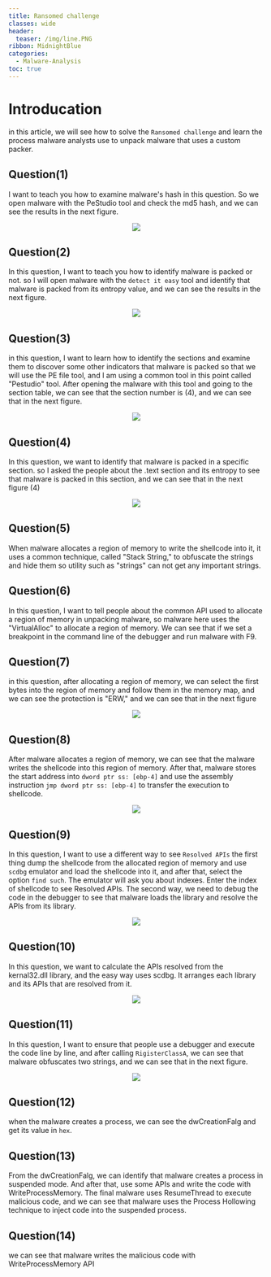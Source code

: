 ```yaml
---
title: Ransomed challenge
classes: wide
header: 
  teaser: /img/line.PNG
ribbon: MidnightBlue
categories:
  - Malware-Analysis
toc: true
---
```

# Introducation
in this article, we will see how to solve the ```Ransomed challenge``` and learn the process malware analysts use to unpack malware that uses a custom packer. 
## Question(1)
I want to teach you how to examine malware's hash in this question. So we open malware with the PeStudio tool and check the md5 hash, and we can see the results in the next figure.
<p align="center">
<img src="https://user-images.githubusercontent.com/74544712/147362245-c8a1cb57-8928-40d2-a80c-9ba1b23eaacf.PNG">
</p>


## Question(2)
In this question, I want to teach you how to identify malware is packed or not. so I will open malware with the ```detect it easy``` tool and identify that malware is packed from its entropy value, and we can see the results in the next figure.
<p align="center">
<img src="https://user-images.githubusercontent.com/74544712/147362287-88c43498-9847-4a44-ab4b-74f94a906f05.PNG">
</p>

## Question(3)
in this question, I want to learn how to identify the sections and examine them to discover some other indicators that malware is packed so that we will use the PE file tool, and I am using a common tool in this point called "Pestudio" tool. After opening the malware with this tool and going to the section table, we can see that the section number is (4), and we can see that in the next figure.
<p align="center">
<img src="https://user-images.githubusercontent.com/74544712/148217363-8e5028a6-09df-4193-85ce-b1673bab316f.PNG">
</p>


## Question(4)
In this question, we want to identify that malware is packed in a specific section. so I asked the people about the .text section and its entropy to see that malware is packed in this section, and we can see that in the next figure (4)
<p align="center">
<img src="https://user-images.githubusercontent.com/74544712/148217490-45fc9e7f-05df-45fc-a2a4-f38e7e58c596.PNG">
</p>


## Question(5)
When malware allocates a region of memory to write the shellcode into it, it uses a common technique, called "Stack String," to obfuscate the strings and hide them so utility such as "strings" can not get any important strings.


## Question(6)
In this question, I want to tell people about the common API used to allocate a region of memory in unpacking malware, so malware here uses the "VirtualAlloc" to allocate a region of memory. We can see that if we set a breakpoint in the command line of the debugger and run malware with F9.


## Question(7)
in this question, after allocating a region of memory, we can select the first bytes into the region of memory and follow them in the memory map, and we can see the protection is "ERW," and we can see that in the next figure
<p align="center">
<img src="https://user-images.githubusercontent.com/74544712/148217828-f8d3f0fb-9915-423a-8a34-5f67f02b31da.PNG">
</p>


## Question(8)
After malware allocates a region of memory, we can see that the malware writes the shellcode into this region of memory. After that, malware stores the start address into ``` dword ptr ss: [ebp-4] ``` and use the assembly instruction ``` jmp dword ptr ss: [ebp-4] ``` to transfer the execution to shellcode.
<p align="center">
<img src="https://user-images.githubusercontent.com/74544712/148218225-42547cb0-b3ae-4fee-b64a-cf560bda0142.PNG">
</p>

## Question(9)
In this question, I want to use a different way to see ``` Resolved APIs ``` the first thing dump the shellcode from the allocated region of memory and use ``` scdbg ``` emulator and load the shellcode into it, and after that, select the option ``` find such ```. The emulator will ask you about indexes. Enter the index of shellcode to see Resolved APIs.
The second way, we need to debug the code in the debugger to see that malware loads the library and resolve the APIs from its library.
<p align="center">
<img src="https://user-images.githubusercontent.com/74544712/148224569-c0eb63f1-9205-41ee-bc73-09f290316ac9.PNG">
</p>

## Question(10)
In this question, we want to calculate the APIs resolved from the kernal32.dll library, and the easy way uses scdbg. It arranges each library and its APIs that are resolved from it.
<p align="center">
<img src="https://user-images.githubusercontent.com/74544712/148225025-39adcfdf-75b8-4fc1-b2fd-ac65ee39602d.PNG">
</p>

## Question(11)
In this question, I want to ensure that people use a debugger and execute the code line by line, and after calling ``` RigisterClassA ```, we can see that malware obfuscates two strings, and we can see that in the next figure.
<p align="center">
<img src="https://user-images.githubusercontent.com/74544712/148228418-04c3d4fa-ee88-4bf2-b96d-bb36c30bbd17.PNG">
</p>

## Question(12)
when the malware creates a process, we can see the dwCreationFalg and get its value in ``` hex ```.

## Question(13)
From the dwCreationFalg, we can identify that malware creates a process in suspended mode. And after that, use some APIs and write the code with WriteProcessMemory. The final malware uses ResumeThread to execute malicious code, and we can see that malware uses the Process Hollowing technique to inject code into the suspended process.

## Question(14)
we can see that malware writes the malicious code with WriteProcessMemory API
